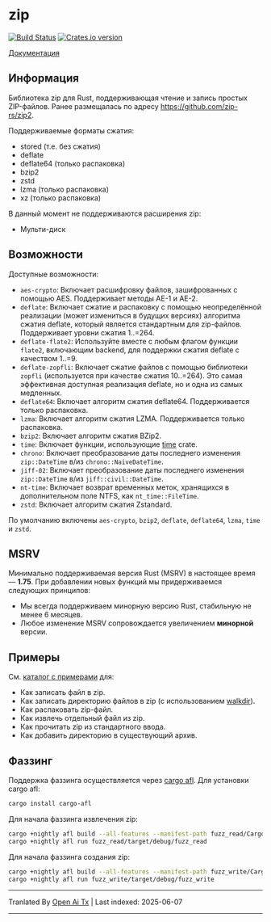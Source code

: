 zip
========

[![Build Status](https://github.com/zip-rs/zip2/actions/workflows/ci.yaml/badge.svg)](https://github.com/Pr0methean/zip/actions?query=branch%3Amaster+workflow%3ACI)
[![Crates.io version](https://img.shields.io/crates/v/zip.svg)](https://crates.io/crates/zip)

[Документация](https://docs.rs/zip/latest/zip/)

Информация
----

Библиотека zip для Rust, поддерживающая чтение и запись простых ZIP-файлов. Ранее размещалась по адресу 
https://github.com/zip-rs/zip2.

Поддерживаемые форматы сжатия:

* stored (т.е. без сжатия)
* deflate
* deflate64 (только распаковка)
* bzip2
* zstd
* lzma (только распаковка)
* xz (только распаковка)

В данный момент не поддерживаются расширения zip:

* Мульти-диск

Возможности
--------

Доступные возможности:

* `aes-crypto`: Включает расшифровку файлов, зашифрованных с помощью AES. Поддерживает методы AE-1 и AE-2.
* `deflate`: Включает сжатие и распаковку с помощью неопределённой реализации (может измениться в будущих версиях)
  алгоритма сжатия deflate, который является стандартным для zip-файлов. Поддерживает уровни сжатия 1..=264.
* `deflate-flate2`: Используйте вместе с любым флагом функции `flate2`, включающим backend, для поддержки сжатия deflate
  с качеством 1..=9.
* `deflate-zopfli`: Включает сжатие файлов с помощью библиотеки `zopfli` (используется при качестве сжатия 10..=264). Это
  самая эффективная доступная реализация deflate, но и одна из самых медленных.
* `deflate64`: Включает алгоритм сжатия deflate64. Поддерживается только распаковка.
* `lzma`: Включает алгоритм сжатия LZMA. Поддерживается только распаковка.
* `bzip2`: Включает алгоритм сжатия BZip2.
* `time`: Включает функции, использующие [time](https://github.com/rust-lang-deprecated/time) crate.
* `chrono`: Включает преобразование даты последнего изменения `zip::DateTime` в/из `chrono::NaiveDateTime`.
* `jiff-02`: Включает преобразование даты последнего изменения `zip::DateTime` в/из `jiff::civil::DateTime`.
* `nt-time`: Включает возврат временных меток, хранящихся в дополнительном поле NTFS, как `nt_time::FileTime`.
* `zstd`: Включает алгоритм сжатия Zstandard.

По умолчанию включены `aes-crypto`, `bzip2`, `deflate`, `deflate64`, `lzma`, `time` и `zstd`.

MSRV
----

Минимально поддерживаемая версия Rust (MSRV) в настоящее время — **1.75**. При добавлении новых функций мы придерживаемся следующих принципов:

- Мы всегда поддерживаем минорную версию Rust, стабильную не менее 6 месяцев.
- Любое изменение MSRV сопровождается увеличением **минорной** версии.

Примеры
--------

См. [каталог с примерами](https://raw.githubusercontent.com/zip-rs/zip2/master/examples) для:
   * Как записать файл в zip.
   * Как записать директорию файлов в zip (с использованием [walkdir](https://github.com/BurntSushi/walkdir)).
   * Как распаковать zip-файл.
   * Как извлечь отдельный файл из zip.
   * Как прочитать zip из стандартного ввода.
   * Как добавить директорию в существующий архив.

Фаззинг
-------

Поддержка фаззинга осуществляется через [cargo afl](https://rust-fuzz.github.io/book/afl.html). Для установки cargo afl:

```bash
cargo install cargo-afl
```

Для начала фаззинга извлечения zip:

```bash
cargo +nightly afl build --all-features --manifest-path fuzz_read/Cargo.toml
cargo +nightly afl run fuzz_read/target/debug/fuzz_read
```

Для начала фаззинга создания zip:

```bash
cargo +nightly afl build --all-features --manifest-path fuzz_write/Cargo.toml
cargo +nightly afl run fuzz_write/target/debug/fuzz_write
```

---

Tranlated By [Open Ai Tx](https://github.com/OpenAiTx/OpenAiTx) | Last indexed: 2025-06-07

---